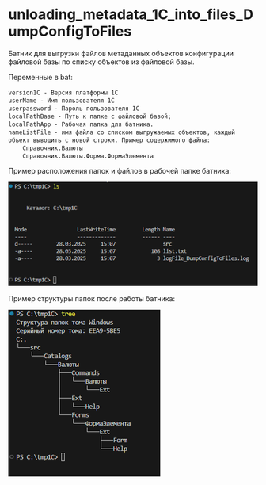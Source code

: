 # unloading_metadata_1C_into_files_DumpConfigToFiles

Батник для выгрузки файлов метаданных объектов конфигурации файловой базы по списку объектов из файловой базы.

Переменные в bat:

    version1C - Версия платформы 1С
    userName - Имя пользователя 1С
    userpassword - Пароль пользователя 1С
    localPathВase - Путь к папке с файловой базой;
    localPathApp - Рабочая папка для батника.
    nameListFile - имя файла со списком выгружаемых объектов, каждый объект выводить с новой строки. Пример содержимого файла:
        Справочник.Валюты
        Справочник.Валюты.Форма.ФормаЭлемента

Пример расположения папок и файлов в рабочей папке батника:

![alt text](image-1.png)

Пример структуры папок после работы батника:

![Пример структуры папок после выгрузки](image.png)

